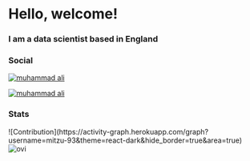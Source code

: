 <h1>Hello, welcome!</h1>
<h3>I am a data scientist based in England</h3>

<h3>Social</h3>
<a href="https://www.linkedin.com/in/muhammad-ali-78076b21a/" rel="nofollow" target="blank"><img align="center" src="https://camo.githubusercontent.com/53c6407d5362926dd79e630bb89af3d866687bd2722885007323e6888a610a2c/68747470733a2f2f696d672e736869656c64732e696f2f62616467652f4c696e6b6564496e2d626c75653f7374796c653d666c6174266c6f676f3d6c696e6b6564696e266c6162656c436f6c6f723d626c61636b" alt="muhammad ali" data-canonical-src="https://img.shields.io/badge/LinkedIn-blue?style=flat&amp;logo=linkedin&amp;labelColor=black" style="max-width: 100%;"></a>

<p dir="auto"><a href="https://onyxwrench.medium.com/" rel="nofollow"><img align="center" src="https://camo.githubusercontent.com/366cd15c6d4a4510245602f533a13b1cf4119c152964c25eedb88607fdaab870/68747470733a2f2f696d672e736869656c64732e696f2f62616467652f4d656469756d2d626c61636b3f7374796c653d666c6174266c6f676f3d6d656469756d266c6162656c436f6c6f723d626c61636b" alt="muhammad ali" data-canonical-src="https://img.shields.io/badge/Medium-black?style=flat&amp;logo=medium&amp;labelColor=black" style="max-width: 100%;"></a></p>

<h3>Stats</h3>
![Contribution](https://activity-graph.herokuapp.com/graph?username=mitzu-93&theme=react-dark&hide_border=true&area=true)

<img src="https://github-readme-stats.vercel.app/api/top-langs?username=mitzu-93&show_icons=true&locale=en&layout=compact&theme=chartreuse-dark" alt="ovi" />

